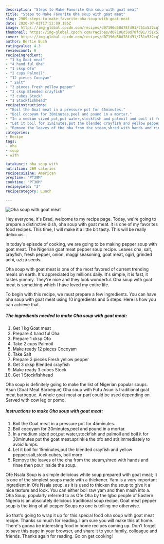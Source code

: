```yaml
---
description: "Steps to Make Favorite Oha soup with goat meat"
title: "Steps to Make Favorite Oha soup with goat meat"
slug: 2909-steps-to-make-favorite-oha-soup-with-goat-meat
date: 2020-07-03T17:52:09.185Z
image: https://img-global.cpcdn.com/recipes/d07196d50d78fd91/751x532cq70/oha-soup-with-goat-meat-recipe-main-photo.jpg
thumbnail: https://img-global.cpcdn.com/recipes/d07196d50d78fd91/751x532cq70/oha-soup-with-goat-meat-recipe-main-photo.jpg
cover: https://img-global.cpcdn.com/recipes/d07196d50d78fd91/751x532cq70/oha-soup-with-goat-meat-recipe-main-photo.jpg
author: Bertie Bush
ratingvalue: 4.3
reviewcount: 9
recipeingredient:
- "1 kg Goat meat"
- "4 hand ful Oha"
- "1 cksp Ofo"
- "2 cups Palmoil"
- "12 pieces Cocoyam"
- " Salt"
- "3 pieces Fresh yellow pepper"
- "3 cksp Blended crayfish"
- "3 cubes Stock"
- "1 Stockfishhead"
recipeinstructions:
- "Boil the Goat meat in a pressure pot for 45minutes."
- "Boil cocoyam for 30minutes,peel and pound in a mortar."
- "In a medium sized pot,put water,stockfish and palmoil and boil it for 30minutes put the goat meat.sprinkle the ofo and stir immediately to avoid lumps."
- "Let it boil for 15minutes,put the blended crayfish and yellow pepper.salt,stock cubes, boil more"
- "Remove the leaves of the oha from the steam,shred with hands and rinse then pour inside the soup."
categories:
- Recipe
tags:
- oha
- soup
- with

katakunci: oha soup with 
nutrition: 269 calories
recipecuisine: American
preptime: "PT39M"
cooktime: "PT36M"
recipeyield: "3"
recipecategory: Lunch

---
```



![Oha soup with goat meat](https://img-global.cpcdn.com/recipes/d07196d50d78fd91/751x532cq70/oha-soup-with-goat-meat-recipe-main-photo.jpg)

Hey everyone, it's Brad, welcome to my recipe page. Today, we're going to prepare a distinctive dish, oha soup with goat meat. It is one of my favorites food recipes. This time, I will make it a little bit tasty. This will be really delicious.

In today&#39;s episode of cooking, we are going to be making pepper soup with goat meat. The Nigerian goat meat pepper soup recipe. Leaves oha, salt, crayfish, fresh pepper, onion, maggi seasoning, goat meat, ogiri, grinded achi, uziza seeds.

Oha soup with goat meat is one of the most favored of current trending meals on earth. It's appreciated by millions daily. It's simple, it is fast, it tastes yummy. They're nice and they look wonderful. Oha soup with goat meat is something which I have loved my entire life.


To begin with this recipe, we must prepare a few ingredients. You can have oha soup with goat meat using 10 ingredients and 5 steps. Here is how you can achieve that.

<!--inarticleads1-->

##### The ingredients needed to make Oha soup with goat meat:

1. Get 1 kg Goat meat
1. Prepare 4 hand ful Oha
1. Prepare 1 cksp Ofo
1. Take 2 cups Palmoil
1. Make ready 12 pieces Cocoyam
1. Take  Salt
1. Prepare 3 pieces Fresh yellow pepper
1. Get 3 cksp Blended crayfish
1. Make ready 3 cubes Stock
1. Get 1 Stockfishhead


Oha soup is definitely going to make the list of Nigerian popular soups. Asun (Goat Meat Barbeque) Oha soup with Fufu Asun is traditional goat meat barbeque. A whole goat meat or part could be used depending on. Served with cow leg or pomo. 

<!--inarticleads2-->

##### Instructions to make Oha soup with goat meat:

1. Boil the Goat meat in a pressure pot for 45minutes.
1. Boil cocoyam for 30minutes,peel and pound in a mortar.
1. In a medium sized pot,put water,stockfish and palmoil and boil it for 30minutes put the goat meat.sprinkle the ofo and stir immediately to avoid lumps.
1. Let it boil for 15minutes,put the blended crayfish and yellow pepper.salt,stock cubes, boil more
1. Remove the leaves of the oha from the steam,shred with hands and rinse then pour inside the soup.


Ofe Nsala Soup is a simple delicious white soup prepared with goat meat; it is one of the simplest soups made with a thickener. Yam is a very important ingredient in Ofe Nsala soup, as it is used to thicken the soup to give it a nice texture and look. You can either boil raw yam and then mash into a. Oha Soup, popularly referred to as Ofe Oha by the Igbo people of Eastern Nigeria is an absolutely delicious traditional soup recipe. Goat meat pepper soup is the king of all pepper Soups no one is telling me otherwise. 

So that's going to wrap it up for this special food oha soup with goat meat recipe. Thanks so much for reading. I am sure you will make this at home. There's gonna be interesting food in home recipes coming up. Don't forget to save this page in your browser, and share it to your family, colleague and friends. Thanks again for reading. Go on get cooking!
